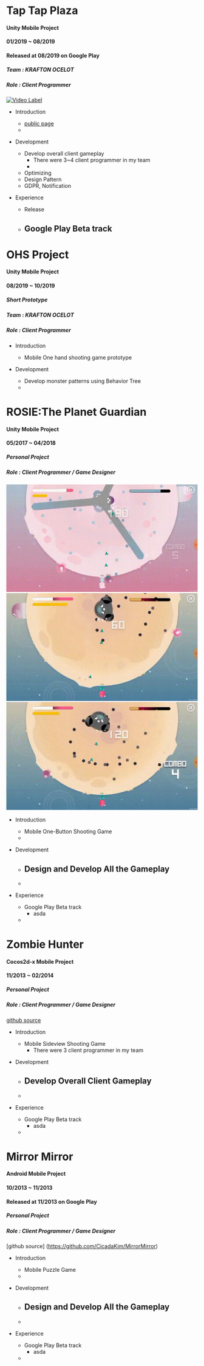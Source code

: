 # Tap Tap Plaza
#### Unity Mobile Project
#### 01/2019 ~ 08/2019
#### Released at 08/2019 on Google Play

##### Team : KRAFTON OCELOT
##### Role : Client Programmer

[![Video Label](http://img.youtube.com/vi/LVwMEJusWXg/0.jpg)](https://www.youtube.com/watch?v=LVwMEJusWXg) 

- Introduction
	- [public page](http://en.pnixgames.com/games/taptapplaza)
	- 

- Development
	- Develop overall client gameplay
		- There were 3~4 client programmer in my team
		- 
	- Optimizing
	- Design Pattern
	- GDPR, Notification
	
- Experience
	- Release 
	- Google Play Beta track 
		- 

# OHS Project
#### Unity Mobile Project
#### 08/2019 ~ 10/2019

##### Short Prototype
##### Team : KRAFTON OCELOT
##### Role : Client Programmer

- Introduction
	- Mobile One hand shooting game prototype

- Development
	- Develop monster patterns using Behavior Tree
	- 
	
# ROSIE:The Planet Guardian
#### Unity Mobile Project
#### 05/2017 ~ 04/2018

##### Personal Project
##### Role : Client Programmer / Game Designer

![gif1](/img/rosie1.gif)  
![gif2](/img/rosie2.gif)  
![gif3](/img/rosie3.gif)  

- Introduction
	- Mobile One-Button Shooting Game
	- 

- Development
	- Design and Develop All the Gameplay
		- 
	- 
	
- Experience
	- Google Play Beta track 
		- asda
	- 
	
# Zombie Hunter
#### Cocos2d-x Mobile Project
#### 11/2013 ~ 02/2014

##### Personal Project
##### Role : Client Programmer / Game Designer

[github source](https://github.com/CicadaKim/ZombieHunter)

- Introduction
	- Mobile Sideview Shooting Game
		- There were 3 client programmer in my team

- Development
	- Develop Overall Client Gameplay
		- 
	- 
	
- Experience
	- Google Play Beta track 
		- asda
	- 

# Mirror Mirror
#### Android Mobile Project
#### 10/2013 ~ 11/2013
#### Released at 11/2013 on Google Play

##### Personal Project
##### Role : Client Programmer / Game Designer

[github source] (https://github.com/CicadaKim/MirrorMirror)


- Introduction
	- Mobile Puzzle Game
	- 

- Development
	- Design and Develop All the Gameplay
		- 
	- 
	
- Experience
	- Google Play Beta track 
		- asda
	- 